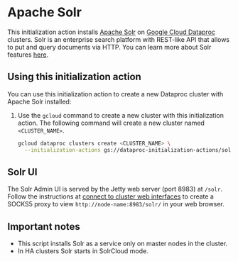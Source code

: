 # Apache Solr

This initialization action installs [Apache Solr](https://lucene.apache.org/solr/) on [Google Cloud Dataproc](https://cloud.google.com/dataproc) clusters. Solr is an enterprise search platform with REST-like API that allows to put and query documents via HTTP. You can learn more about Solr features [here](https://lucene.apache.org/solr/features.html).

## Using this initialization action

You can use this initialization action to create a new Dataproc cluster with Apache Solr installed:

1. Use the `gcloud` command to create a new cluster with this initialization action. The following command will create a new cluster named `<CLUSTER_NAME>`.

    ```bash
    gcloud dataproc clusters create <CLUSTER_NAME> \
      --initialization-actions gs://dataproc-initialization-actions/solr/solr.sh
    ```

## Solr UI

The Solr Admin UI is served by the Jetty web server (port 8983) at `/solr`. Follow the instructions at [connect to cluster web interfaces](https://cloud.google.com/dataproc/docs/concepts/accessing/cluster-web-interfaces) to create a SOCKS5 proxy to view `http://node-name:8983/solr/` in your web browser.

## Important notes

* This script installs Solr as a service only on master nodes in the cluster.
* In HA clusters Solr starts in SolrCloud mode.